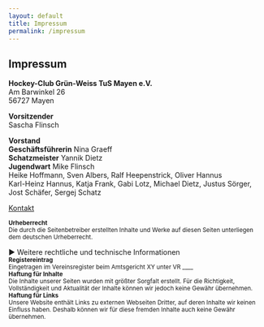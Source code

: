 ```yaml
---
layout: default
title: Impressum
permalink: /impressum
---
```


## Impressum

**Hockey-Club Grün-Weiss TuS Mayen e.V.**  
Am Barwinkel 26  
56727 Mayen  

**Vorsitzender**  
Sascha Flinsch

**Vorstand**  
**Geschäftsführerin** Nina Graeff    
**Schatzmeister**  Yannik Dietz   
**Jugendwart** Mike Flinsch  
Heike Hoffmann, Sven Albers, Ralf Heepenstrick, Oliver Hannus  
Karl-Heinz Hannus, Katja Frank, Gabi Lotz, Michael Dietz, Justus Sörger, Jost Schäfer, Sergej Schatz  

<span class="email-highlight"><a href="mailto:info@test-domain.de">Kontakt</a></span>  
<small>  
**Urheberrecht**  
Die durch die Seitenbetreiber erstellten Inhalte und Werke auf diesen Seiten unterliegen dem deutschen Urheberrecht.
</small> 

<div class="collapsible-container">
    <div class="collapsible-header" onclick="toggleCollapsible()">
        <span class="arrow">&#9654;</span> Weitere rechtliche und technische Informationen
    </div>
    <div class="collapsible-content">
        <small>  
        <strong>Registereintrag</strong><br> 
        Eingetragen im Vereinsregister beim Amtsgericht XY unter VR ____
        </small><br>
        <small>  
        <strong>Haftung für Inhalte</strong><br> 
        Die Inhalte unserer Seiten wurden mit größter Sorgfalt erstellt. Für die Richtigkeit,  
        Vollständigkeit und Aktualität der Inhalte können wir jedoch keine Gewähr übernehmen.  
        </small><br>
        <small>  
        <strong>Haftung für Links</strong><br>
        Unsere Website enthält Links zu externen Webseiten Dritter, auf deren Inhalte wir keinen Einfluss haben.  
        Deshalb können wir für diese fremden Inhalte auch keine Gewähr übernehmen.  
        </small>  
    </div>
</div>

<!-- Binde das externe JS ein -->
<script src="/assets/js/impressum.js" defer></script>

